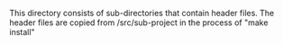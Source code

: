 This directory consists of sub-directories that contain header files.
The header files are copied from /src/sub-project in the process of "make install"
